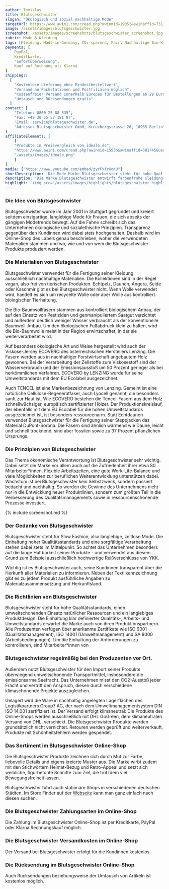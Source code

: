 ```yaml
---
author: Tomislav
title: Blutsgeschwister
slogan: "Ökologisch und sozial nachhaltige Mode"
targetUrl: https://www.awin1.com/cread.php?awinmid=19052&awinaffid=731132
image: /assets/images/blutsgeschwister.jpg
screenshot: /assets/images/screenshots/blutsgeschwister_screenshot.jpg
rubric: Mode & Kleidung
tags: [Kleidung, Made-in-Germany, CO₂-sparend, Fair, Nachhaltige Bio-Kleidung, Damen, Herren, Mode, Fashion, Vegan]
payments: [
    PayPal,
    Kreditkarte,
    "Sofortüberweisung",
    Kauf auf Rechnung mit Klarna
]
shippings:
  [
    "Kostenlose Lieferung ohne Mindestbestellwert",
    "Versand an Packstationen und Postfilialen möglich",
    "Kostenfreier Versand innerhalb Europas für Bestellungen ab 29 Euro",
    "Umtausch und Rücksendungen gratis"
  ]
contact: [
    "Telefon: 0800 25 88 835", 
    "Fax: +49 30 55 57 181 97",
    "Email: service@blutsgeschwister.de",
    "Adresse: Blutsgeschwister GmbH, Kreuzbergstrasse 28, 10965 Berlin"
]
affiliateElements: [
    [
    "Produkte im Preisvergleich von idealo.de", 
    "https://www.awin1.com/cread.php?awinmid=15536&awinaffid=381745&ued=https%3A%2F%2Fwww.idealo.de%2Fpreisvergleich%2FMainSearchProductCategory.html%3Fq%3Dblutsgeschwister", 
    "/assets/images/idealo.png"
    ]
]
media: ["https://www.youtube.com/embed/zyYFVirXoKU"]
shortDescription: 'Die Mode-Marke Blutsgeschwister steht für hohe Qualitätsstandards, einen umweltschonenden Einsatz natürlicher Ressourcen und ein langlebiges Produktdesign'
description: 'Die Marke Blutsgeschwister entwirft farbenfrohe Kleidung in ausgefallenen Schnitten und setzt dabei auf die ökologisch und sozial nachhaltige Produktion seiner Kleidungsstücke. Inzwischen findet man den Hauptsitz des Unternehmens in Berlin Kreuzberg. Dort arbeiten etwa 30 Mitarbeiter*innen an der Weiterentwicklung der Marke.'
highlight: '<img src="/assets/images/highlights/blutsgeschwister_highlight.jpg" class="img-fluid">'
---
```


### Die Idee von Blutsgeschwister

Blutsgeschwister wurde im Jahr 2001 in Stuttgart gegründet und kreiert seitdem einzigartige, langlebige Mode für Frauen, die sich abseits der gängigen Modetrends bewegt. Auf die Fahne schreibt sich das Unternehmen ökologische und sozialethische Prinzipien. Transparenz gegenüber den Kundinnen wird dabei stets hochgehalten. Deshalb wird im Online-Shop des Labels genau beschrieben, woher die verwendeten Materialien stammen und wo, wie und von wem die Blutsgeschwister Produkte produziert werden.

### Die Materialien von Blutsgeschwister

Blutsgeschwister verwendet für die Fertigung seiner Kleidung ausschließlich nachhaltige Materialien. Die Kollektionen sind in der Regel vegan, also frei von tierischen Produkten. Echtpelz, Daunen, Angora, Seide oder Kaschmir gibt es bei Blutsgeschwister nicht. Wenn Wolle verwendet wird, handelt es sich um recycelte Wolle oder aber Wolle aus kontrolliert biologischer Tierhaltung.

Die Bio-Baumwollfasern stammen aus kontrolliert biologischem Anbau, der auf den Einsatz von Pestiziden und genmanipuliertem Saatgut verzichtet und außerdem deutlich weniger Wasser verbraucht als der konventionelle Baumwoll-Anbau. Um den ökologischen Fußabdruck klein zu halten, wird die Bio-Baumwolle meist in der Region erwirtschaftet, in der sie weiterverarbeitet wird.

Auf besonders ökologische Art und Weise hergestellt wird auch der Viskose-Jersey ECOVERO des österreichischen Herstellers Lenzing. Die Fasern werden aus in nachhaltiger Forstwirtschaft angebautem Holz gewonnen. Bei der Verarbeitung der Zellstoffe zum Viskosestoff sind der Wasserverbrauch und der Emissionsausstoß um 50 Prozent geringer als bei herkömmlichen Verfahren. ECOVERO by LENZING wurde für seine Umweltstandards mit dem EU Ecolabel ausgezeichnet.

Auch TENCEL ist eine Markenbezeichnung von Lenzing. Gemeint ist eine natürliche Cellulose-Regeneratfaser, auch Lyocell genannt, die besonders sanft zur Haut ist. Wie ECOVERO bestehen die Tencel-Fasern aus dem Holz schnellwüchsiger, europäisch zertifizierter Hölzer. Der Produktionskreislauf, der ebenfalls mit dem EU Ecolabel für die hohen Umweltstandards ausgezeichnet ist, ist besonders ressourcenarm.
Statt Echtdaunen verwendet Blutsgeschwister für die Fertigung seiner Steppjacken das Material DuPont-Sorona. Die Fasern sind ähnlich wärmend wie Daune, leicht und schnell trocknend, sind aber fossilen sowie zu 37 Prozent pflanzlichen Ursprungs.

### Die Prinzipien von Blutsgeschwister

Das Thema ökonomische Verantwortung ist Blutsgeschwister sehr wichtig. Dabei setzt die Marke vor allem auch auf die Zufriedenheit ihrer etwa 80 Mitarbeiter*innen. Flexible Arbeitszeiten, eine gute Work-Life-Balance und viele Möglichkeiten zur beruflichen Weiterentwicklung unterstützen dabei.
Wachstum ist bei Blutsgeschwister kein Selbstzweck, sondern passiert bedacht und nachhaltig. So werden die Gewinne des Unternehmens nicht nur in die Entwicklung neuer Produktlinien, sondern zum größten Teil in die Verbesserung des Qualitätsmanagements sowie in ressourcenschonende Prozesse investiert.

{% include screenshot.md %}

### Der Gedanke von Blutsgeschwister

Blutsgeschwister steht für Slow Fashion, also langlebige, zeitlose Mode. Die Einhaltung hoher Qualitätsstandards und eine sorgfältige Verarbeitung stehen dabei stets im Mittelpunkt. So achtet das Unternehmen besonders auf die lange Haltbarkeit seiner Produkte - und verwendet aus diesem Grund zum Beispiel ausschließlich hochwertige Reißverschlüsse von YKK.

Wichtig ist es Blutsgeschwister auch, seine Kundinnen transparent über die Herkunft aller Materialien zu informieren. Neben der Textilkennzeichnung gibt es zu jedem Produkt ausführliche Angaben zu Materialzusammensetzung und Herkunftsland.

### Die Richtlinien von Blutsgeschwister

Blutsgeschwister steht für hohe Qualitätsstandards, einen umweltschonenden Einsatz natürlicher Ressourcen und ein langlebiges Produktdesign. Die Einhaltung klar definierter Qualitäts-, Arbeits- und Umweltstandards erwartet die Marke auch von ihren Produktionspartnern. Alle Produzenten verfügen über anerkannte Zertifikate wie ISO 9001 (Qualitätsmanagement), ISO 14001 (Umweltmanagement) und SA 8000 (Arbeitsbedingungen). Um die Einhaltung der Anforderungen zu kontrollieren, sind Mitarbeiter*innen von 

### Blutsgeschwister regelmäßig bei den Produzenten vor Ort.

Außerdem nutzt Blutsgeschwister für den Import seiner Produkte überwiegend umweltschonende Transportmittel, insbesondere die emissionsarme Seefracht. Das Unternehmen misst den CO2-Ausstoß jeder Fracht und vertritt den Anspruch, diesen durch verschiedene klimaschonende Projekte auszugleichen.

Gelagert wird die Ware in nachhaltig angelegten Lagerflächen des Logistikpartners Group7 AG, der nach dem Umweltmanagementsystem DIN ISO 14.001 zertifiziert ist. Der Versand erfolgt klimaneutral: Die Produkte des Online-Shops werden ausschließlich mit DHL GoGreen, dem klimaneutralen Versand von DHL, verschickt. 
Die Blutsgeschwister Produkte werden grundsätzlich nicht vernichtet. Retouren werden geprüft und weiterverkauft, Produkte mit Schönheitsfehlern werden gespendet.

### Das Sortiment im Blutsgeschwister Online-Shop
Die Blutsgeschwister Produkte zeichnen sich durch Mut zur Farbe, liebevolle Details und eigens kreierte Muster aus. Die Marke wirbt zudem mit den Stichwörtern Heimat-Bezug und Retro-Appeal und setzt sich weibliche, figurbetonte Schnitte zum Ziel, die trotzdem viel Bewegungsfreiheit lassen.

Blutsgeschwister führt auch stationäre Shops in verschiedenen deutschen Städten. Im Store Finder auf der [Webseite](https://www.blutsgeschwister.de/de/suche/shop) kann man ganz einfach nach diesen suchen.

### Die Blutsgeschwister Zahlungsarten im Online-Shop

Die Zahlung im Blutsgeschwister Online-Shop ist per Kreditkarte, PayPal oder Klarna Rechnungskauf möglich.

### Die Blutsgeschwister Versandkosten im Online-Shop

Der Versand bei Blutsgeschwister erfolgt für die Kundinnen kostenlos.

### Die Rücksendung im Blutsgeschwister Online-Shop

Auch Rücksendungen beziehungsweise der Umtausch von Artikeln ist kostenlos möglich.

